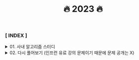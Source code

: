 <div align="center">

<h1>🔥 2023 🔥 </h1>

</div>

<br>

### **[ INDEX ]**

<details>
<summary>01. 사내 알고리즘 스터디</summary>

1. [개인정보 수집 유효기간](사내_알고리즘_스터디/개인정보_수집_유효기간/code.md)
2. [두 큐 합 같게 만들기](사내_알고리즘_스터디/두_큐_합_같게_만들기/code.md)
3. [성격 유형 검사하기](사내_알고리즘_스터디/성격_유형_검사하기/code.md)
4. [이모티콘 할인행사](사내_알고리즘_스터디/이모티콘_할인행사/code.md)
5. [택배 배달과 수거하기](사내_알고리즘_스터디/택배_배달과_수거하기/code.md)
6. [주차 요금 계산](사내_알고리즘_스터디/주차_요금_계산/code.md)
7. [행렬 테두리 회전하기](사내_알고리즘_스터디/행렬_테두리_회전하기/code.md)
8. [양궁대회](사내_알고리즘_스터디/양궁대회/code.md)

</details>
<details>
<summary>02. 다시 풀어보기 (인프런 유료 강의 문제이기 때문에 문제 공개는 X) </summary>

**section 01 - String(문자열)**
1. [문자 찾기](다시_풀어보기/section_01/문자_찾기/Main.java)
2. [대소문자 변환](다시_풀어보기/section_01/대소문자_변환/Main.java)
3. [문장 속 단어](다시_풀어보기/section_01/문장_속_단어/Main.java)
4. [단어 뒤집기](다시_풀어보기/section_01/단어_뒤집기/Main.java)
5. [특정 문자 뒤집기](다시_풀어보기/section_01/특정_문자_뒤집기/Main.java)
6. [중복 문자 제거](다시_풀어보기/section_01/중복_문자_제거/Main.java)
7. [회문 문자열](다시_풀어보기/section_01/회문_문자열/Main.java)
8. [유효한 팰린드롬](다시_풀어보기/section_01/유효한_팰린드롬/Main.java)
9. [숫자만 추출](다시_풀어보기/section_01/숫자만_추출/Main.java)
10. [가장 짧은 문자거리](다시_풀어보기/section_01/가장_짧은_문자거리/Main.java)
11. [문자열 압축](다시_풀어보기/section_01/문자열_압축/Main.java)
12. [암호](다시_풀어보기/section_01/암호/Main.java)

**section 02 - Array(1차원, 2차원)**
1. [큰 수 출력하기](다시_풀어보기/section_02/큰_수_출력하기/Main.java)
2. [보이는 학생](다시_풀어보기/section_02/보이는_학생/Main.java)
3. [가위 바위 보](다시_풀어보기/section_02/가위_바위_보/Main.java)
</details>